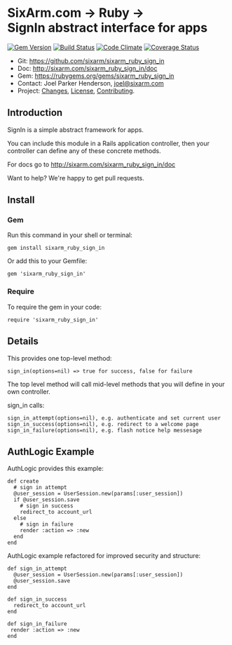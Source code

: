 # SixArm.com → Ruby → <br> SignIn abstract interface for apps

<!--header-open-->

[![Gem Version](https://badge.fury.io/rb/sixarm_ruby_sign_in.svg)](http://badge.fury.io/rb/sixarm_ruby_sign_in)
[![Build Status](https://travis-ci.org/SixArm/sixarm_ruby_sign_in.png)](https://travis-ci.org/SixArm/sixarm_ruby_sign_in)
[![Code Climate](https://codeclimate.com/github/SixArm/sixarm_ruby_sign_in.png)](https://codeclimate.com/github/SixArm/sixarm_ruby_sign_in)
[![Coverage Status](https://coveralls.io/repos/SixArm/sixarm_ruby_sign_in/badge.svg?branch=master&service=github)](https://coveralls.io/github/SixArm/sixarm_ruby_sign_in?branch=master)

* Git: <https://github.com/sixarm/sixarm_ruby_sign_in>
* Doc: <http://sixarm.com/sixarm_ruby_sign_in/doc>
* Gem: <https://rubygems.org/gems/sixarm_ruby_sign_in>
* Contact: Joel Parker Henderson, <joel@sixarm.com>
* Project: [Changes](CHANGES.md), [License](LICENSE.md), [Contributing](CONTRIBUTING.md).

<!--header-shut-->


## Introduction

SignIn is a simple abstract framework for apps.

You can include this module in a Rails application controller,
then your controller can define any of these concrete methods.

For docs go to <http://sixarm.com/sixarm_ruby_sign_in/doc>

Want to help? We're happy to get pull requests.


<!--install-opent-->

## Install

### Gem

Run this command in your shell or terminal:

    gem install sixarm_ruby_sign_in

Or add this to your Gemfile:

    gem 'sixarm_ruby_sign_in'

### Require

To require the gem in your code:

    require 'sixarm_ruby_sign_in'

<!--install-shut-->


## Details

This provides one top-level method:

    sign_in(options=nil) => true for success, false for failure

The top level method will call mid-level methods
that you will define in your own controller.

sign_in calls:

    sign_in_attempt(options=nil), e.g. authenticate and set current user
    sign_in_success(options=nil), e.g. redirect to a welcome page
    sign_in_failure(options=nil), e.g. flash notice help messesage


## AuthLogic Example

AuthLogic provides this example:

    def create
      # sign in attempt
      @user_session = UserSession.new(params[:user_session])
      if @user_session.save
        # sign in success
        redirect_to account_url
      else
        # sign in failure
        render :action => :new
      end
    end

AuthLogic example refactored for improved security and structure:

    def sign_in_attempt
      @user_session = UserSession.new(params[:user_session])
      @user_session.save
    end

    def sign_in_success
      redirect_to account_url
    end

    def sign_in_failure
     render :action => :new
    end
